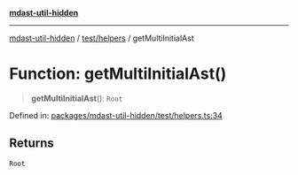 [**mdast-util-hidden**](../../../README.md)

***

[mdast-util-hidden](../../../README.md) / [test/helpers](../README.md) / getMultiInitialAst

# Function: getMultiInitialAst()

> **getMultiInitialAst**(): `Root`

Defined in: [packages/mdast-util-hidden/test/helpers.ts:34](https://github.com/Xunnamius/unified-utils/blob/b979bc562d770870f7c8f51adc8f05db68d19c73/packages/mdast-util-hidden/test/helpers.ts#L34)

## Returns

`Root`
